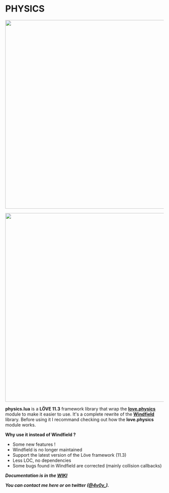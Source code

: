 # PHYSICS
<p align="center">
    <img width= "600px" src="https://s3.gifyu.com/images/ga654d75960887e22.gif"/>
</p>

<p align="center">
  <img width= "600px" src="https://s3.gifyu.com/images/g210e2b5ec0666532b.gif"/>
</p>


**physics.lua** is a **LÖVE 11.3** framework library that wrap the **[love.physics](https://love2d.org/wiki/love.physics)** module to make it easier to use.  It's a complete rewrite of the **[Windfield](https://github.com/adnzzzzZ/windfield)** library.  Before using it I recommand checking out how the **love.physics** module works. 

**Why use it instead of Windfield ?**
- Some new features !
- Windfield is no longer maintained
- Support the latest version of the Löve framework (11.3)
- Less LOC, no dependencies
- Some bugs found in Windfield are corrected (mainly collision callbacks)

_**Documentation is in the [WIKI](https://github.com/4v0v/physics/wiki)**_

_**You can contact me here or on twitter ([@4v0v_](https://twitter.com/4v0v_/)).**_
